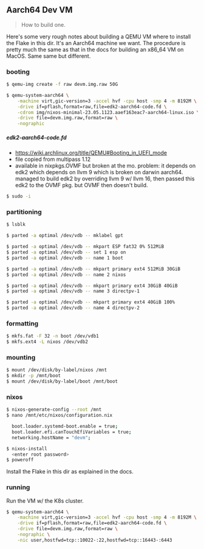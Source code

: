 Aarch64 Dev VM
--------------
> How to build one.

Here's some very rough notes about building a QEMU VM where to install
the Flake in this dir. It's an Aarch64 machine we want. The procedure
is pretty much the same as that in the docs for building an x86_64 VM
on MacOS. Same same but different.


### booting

```bash
$ qemu-img create -f raw devm.img.raw 50G
```

```bash
$ qemu-system-aarch64 \
    -machine virt,gic-version=3 -accel hvf -cpu host -smp 4 -m 8192M \
    -drive if=pflash,format=raw,file=edk2-aarch64-code.fd \
    -cdrom img/nixos-minimal-23.05.1123.aaef163eac7-aarch64-linux.iso \
    -drive file=devm.img.raw,format=raw \
    -nographic
```

##### edk2-aarch64-code.fd
- https://wiki.archlinux.org/title/QEMU#Booting_in_UEFI_mode
- file copied from multipass 1.12
- available in nixpkgs.OVMF but broken at the mo.
  problem: it depends on edk2 which depends on llvm 9 which is broken on
  darwin aarch64. managed to build edk2 by overriding llvm 9 w/ llvm 16,
  then passed this edk2 to the OVMF pkg. but OVMF then doesn't build.

```bash
$ sudo -i
```


### partitioning

```bash
$ lsblk

$ parted -a optimal /dev/vdb -- mklabel gpt

$ parted -a optimal /dev/vdb -- mkpart ESP fat32 0% 512MiB
$ parted -a optimal /dev/vdb -- set 1 esp on
$ parted -a optimal /dev/vdb -- name 1 boot

$ parted -a optimal /dev/vdb -- mkpart primary ext4 512MiB 30GiB
$ parted -a optimal /dev/vdb -- name 2 nixos

$ parted -a optimal /dev/vdb -- mkpart primary ext4 30GiB 40GiB
$ parted -a optimal /dev/vdb -- name 3 directpv-1

$ parted -a optimal /dev/vdb -- mkpart primary ext4 40GiB 100%
$ parted -a optimal /dev/vdb -- name 4 directpv-2
```

### formatting

```bash
$ mkfs.fat -F 32 -n boot /dev/vdb1
$ mkfs.ext4 -L nixos /dev/vdb2
```

### mounting

```bash
$ mount /dev/disk/by-label/nixos /mnt
$ mkdir -p /mnt/boot
$ mount /dev/disk/by-label/boot /mnt/boot
```

### nixos

```bash
$ nixos-generate-config --root /mnt
$ nano /mnt/etc/nixos/configuration.nix

  boot.loader.systemd-boot.enable = true;
  boot.loader.efi.canTouchEfiVariables = true;
  networking.hostName = "devm";

$ nixos-install
  <enter root password>
$ poweroff
```

Install the Flake in this dir as explained in the docs.


### running

Run the VM w/ the K8s cluster.

```bash
$ qemu-system-aarch64 \
    -machine virt,gic-version=3 -accel hvf -cpu host -smp 4 -m 8192M \
    -drive if=pflash,format=raw,file=edk2-aarch64-code.fd \
    -drive file=devm.img.raw,format=raw \
    -nographic \
    -nic user,hostfwd=tcp::10022-:22,hostfwd=tcp::16443-:6443
```
